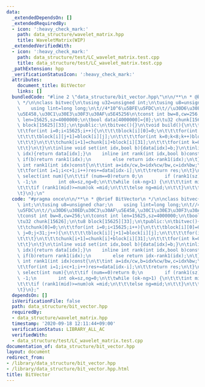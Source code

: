 ```yaml
---
data:
  _extendedDependsOn: []
  _extendedRequiredBy:
  - icon: ':heavy_check_mark:'
    path: data_structure/wavelet_matrix.hpp
    title: WaveletMatrix(WIP)
  _extendedVerifiedWith:
  - icon: ':heavy_check_mark:'
    path: data_structure/test/LC_wavelet_matrix.test.cpp
    title: data_structure/test/LC_wavelet_matrix.test.cpp
  _pathExtension: hpp
  _verificationStatusIcon: ':heavy_check_mark:'
  attributes:
    document_title: BitVector
    links: []
  bundledCode: "#line 2 \"data_structure/bit_vector.hpp\"\n\n/**\n * @brief BitVector\n\
    \ */\n\nclass bitvec{\n\tusing u32=unsigned int;\n\tusing u8=unsigned char;\n\
    \    using lint=long long;\n\t//4*10^6\u5BFE\u5FDC\n\t//\u30D6\u30ED\u30C3\u30AF\
    \u5E458,\u30C1\u30E3\u30F3\u30AF\u5E45256\n\tconst int bw=8,cw=256;\n\tconst int\
    \ len=15625,sz=4000000;\n\tbool data[4000000]={0};\n\tu32 chunk[15626];\n\tu8\
    \ block[15625][33];\n\tpublic:\n\tbitvec(){}\n\tvoid build(){\n\t\tchunk[0]=0;\n\
    \t\tfor(int i=0;i<15625;i++){\n\t\t\tblock[i][0]=0;\n\t\t\tfor(int j=0;j<31;j++){\n\
    \t\t\t\tblock[i][j+1]=block[i][j];\n\t\t\t\tfor(int k=0;k<8;k++)block[i][j+1]+=data[i*cw+j*bw+k];\n\
    \t\t\t}\n\t\t\tchunk[i+1]=chunk[i]+block[i][31];\n\t\t\tfor(int k=0;k<8;k++)chunk[i+1]+=data[i*cw+31*bw+k];\n\
    \t\t}\n\t}\n\tinline void set(int idx,bool b){data[idx]=b;}\n\tinline bool get(int\
    \ idx){return data[idx];}\n    inline int rank(int idx,bool b)const{\n       \
    \ if(b)return rank1(idx);\n        else return idx-rank1(idx);\n\t}\n\tinline\
    \ int rank1(int idx)const{\n\t\tint a=idx/cw,b=idx%cw/bw,c=idx%bw;\n\t\tint res=chunk[a]+block[a][b];\n\
    \t\tfor(int i=1;i<c+1;i++)res+=data[idx-i];\n\t\treturn res;\n\t}\n\tinline int\
    \ select(int num){\n\t\tif (num==0)return 0;\n        if (rank1(sz)<num)return\
    \ -1;\n        int ok=sz,ng=0;\n\t\twhile (ok-ng>1) {\n\t\t\tint mid=(ok+ng)/2;\n\
    \t\t\tif (rank1(mid)>=num)ok =mid;\n\t\t\telse ng=mid;\n\t\t}\n\t\treturn ok;\n\
    \t}\n};\n"
  code: "#pragma once\n\n/**\n * @brief BitVector\n */\n\nclass bitvec{\n\tusing u32=unsigned\
    \ int;\n\tusing u8=unsigned char;\n    using lint=long long;\n\t//4*10^6\u5BFE\
    \u5FDC\n\t//\u30D6\u30ED\u30C3\u30AF\u5E458,\u30C1\u30E3\u30F3\u30AF\u5E45256\n\
    \tconst int bw=8,cw=256;\n\tconst int len=15625,sz=4000000;\n\tbool data[4000000]={0};\n\
    \tu32 chunk[15626];\n\tu8 block[15625][33];\n\tpublic:\n\tbitvec(){}\n\tvoid build(){\n\
    \t\tchunk[0]=0;\n\t\tfor(int i=0;i<15625;i++){\n\t\t\tblock[i][0]=0;\n\t\t\tfor(int\
    \ j=0;j<31;j++){\n\t\t\t\tblock[i][j+1]=block[i][j];\n\t\t\t\tfor(int k=0;k<8;k++)block[i][j+1]+=data[i*cw+j*bw+k];\n\
    \t\t\t}\n\t\t\tchunk[i+1]=chunk[i]+block[i][31];\n\t\t\tfor(int k=0;k<8;k++)chunk[i+1]+=data[i*cw+31*bw+k];\n\
    \t\t}\n\t}\n\tinline void set(int idx,bool b){data[idx]=b;}\n\tinline bool get(int\
    \ idx){return data[idx];}\n    inline int rank(int idx,bool b)const{\n       \
    \ if(b)return rank1(idx);\n        else return idx-rank1(idx);\n\t}\n\tinline\
    \ int rank1(int idx)const{\n\t\tint a=idx/cw,b=idx%cw/bw,c=idx%bw;\n\t\tint res=chunk[a]+block[a][b];\n\
    \t\tfor(int i=1;i<c+1;i++)res+=data[idx-i];\n\t\treturn res;\n\t}\n\tinline int\
    \ select(int num){\n\t\tif (num==0)return 0;\n        if (rank1(sz)<num)return\
    \ -1;\n        int ok=sz,ng=0;\n\t\twhile (ok-ng>1) {\n\t\t\tint mid=(ok+ng)/2;\n\
    \t\t\tif (rank1(mid)>=num)ok =mid;\n\t\t\telse ng=mid;\n\t\t}\n\t\treturn ok;\n\
    \t}\n};"
  dependsOn: []
  isVerificationFile: false
  path: data_structure/bit_vector.hpp
  requiredBy:
  - data_structure/wavelet_matrix.hpp
  timestamp: '2020-09-18 12:11:44+09:00'
  verificationStatus: LIBRARY_ALL_AC
  verifiedWith:
  - data_structure/test/LC_wavelet_matrix.test.cpp
documentation_of: data_structure/bit_vector.hpp
layout: document
redirect_from:
- /library/data_structure/bit_vector.hpp
- /library/data_structure/bit_vector.hpp.html
title: BitVector
---
```


